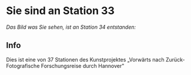 # Sie sind an Station 33

*Das Bild was Sie sehen, ist an Station 34 entstanden:*

## Info

Dies ist eine von 37 Stationen des Kunstprojektes „Vorwärts nach Zurück- Fotografische Forschungsreise durch Hannover"
